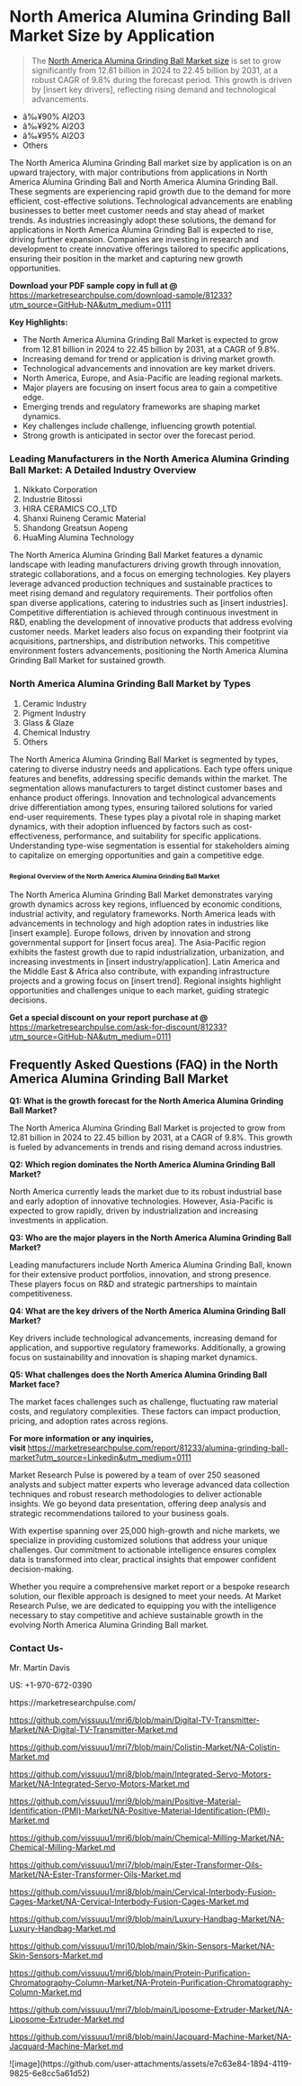 <h1>North America Alumina Grinding Ball Market&nbsp;Size by Application</h1><blockquote><p>The <a href="https://marketresearchpulse.com/download-sample/81233?utm_source=GitHub-NA&amp;utm_medium=0111">North America Alumina Grinding Ball Market size</a> is set to grow significantly from 12.81 billion in 2024 to 22.45 billion by 2031, at a robust CAGR of 9.8% during the forecast period. This growth is driven by [insert key drivers], reflecting rising demand and technological advancements.</p></blockquote><ul><li>â‰¥90% Al2O3<li> â‰¥92% Al2O3<li> â‰¥95% Al2O3<li> Others</li></ul><p>The North America Alumina Grinding Ball market size by application is on an upward trajectory, with major contributions from applications in North America Alumina Grinding Ball and North America Alumina Grinding Ball. These segments are experiencing rapid growth due to the demand for more efficient, cost-effective solutions. Technological advancements are enabling businesses to better meet customer needs and stay ahead of market trends. As industries increasingly adopt these solutions, the demand for applications in North America Alumina Grinding Ball is expected to rise, driving further expansion. Companies are investing in research and development to create innovative offerings tailored to specific applications, ensuring their position in the market and capturing new growth opportunities.</p><p><strong>Download your PDF sample copy in full at @ </strong><a href="https://marketresearchpulse.com/download-sample/81233?utm_source=GitHub-NA&amp;utm_medium=0111">https://marketresearchpulse.com/download-sample/81233?utm_source=GitHub-NA&amp;utm_medium=0111</a></p><p><strong>Key Highlights: </strong></p><ul><li>The North America Alumina Grinding Ball Market is expected to grow from 12.81 billion in 2024 to 22.45 billion by 2031, at a CAGR of 9.8%.</li><li>Increasing demand for trend or application is driving market growth.</li><li>Technological advancements and innovation are key market drivers.</li><li>North America, Europe, and Asia-Pacific are leading regional markets.</li><li>Major players are focusing on insert focus area to gain a competitive edge.</li><li>Emerging trends and regulatory frameworks are shaping market dynamics.</li><li>Key challenges include challenge, influencing growth potential.</li><li>Strong growth is anticipated in sector over the forecast period.</li></ul><h3>Leading Manufacturers in the North America Alumina Grinding Ball Market: A Detailed Industry Overview</h3><ol><li>Nikkato Corporation</li><li>Industrie Bitossi</li><li>HIRA CERAMICS CO.,LTD</li><li>Shanxi Ruineng Ceramic Material</li><li>Shandong Greatsun Aopeng</li><li>HuaMing Alumina Technology</li></ol><div class="flex max-w-full flex-col flex-grow"><div class="min-h-8 text-message flex w-full flex-col items-end gap-2 whitespace-normal break-words [.text-message+&amp;]:mt-5" dir="auto" data-message-author-role="assistant" data-message-id="fd8432e4-4910-450d-b182-61b7bfb0a01f" data-message-model-slug="gpt-4o"><div class="flex w-full flex-col gap-1 empty:hidden first:pt-[3px]"><div class="markdown prose w-full break-words dark:prose-invert light"><p>The North America Alumina Grinding Ball Market features a dynamic landscape with leading manufacturers driving growth through innovation, strategic collaborations, and a focus on emerging technologies. Key players leverage advanced production techniques and sustainable practices to meet rising demand and regulatory requirements. Their portfolios often span diverse applications, catering to industries such as [insert industries]. Competitive differentiation is achieved through continuous investment in R&amp;D, enabling the development of innovative products that address evolving customer needs. Market leaders also focus on expanding their footprint via acquisitions, partnerships, and distribution networks. This competitive environment fosters advancements, positioning the North America Alumina Grinding Ball Market for sustained growth.</p></div></div></div></div><h3>North America Alumina Grinding Ball Market by Types</h3><ol><li>Ceramic Industry<li> Pigment Industry<li> Glass & Glaze<li> Chemical Industry<li> Others</li></ol><div class="flex max-w-full flex-col flex-grow"><div class="min-h-8 text-message flex w-full flex-col items-end gap-2 whitespace-normal break-words [.text-message+&amp;]:mt-5" dir="auto" data-message-author-role="assistant" data-message-id="084470be-0bb7-4664-bddf-5156b4f41249" data-message-model-slug="gpt-4o-mini"><div class="flex w-full flex-col gap-1 empty:hidden first:pt-[3px]"><div class="markdown prose w-full break-words dark:prose-invert light"><p>The North America Alumina Grinding Ball Market is segmented by types, catering to diverse industry needs and applications. Each type offers unique features and benefits, addressing specific demands within the market. The segmentation allows manufacturers to target distinct customer bases and enhance product offerings. Innovation and technological advancements drive differentiation among types, ensuring tailored solutions for varied end-user requirements. These types play a pivotal role in shaping market dynamics, with their adoption influenced by factors such as cost-effectiveness, performance, and suitability for specific applications. Understanding type-wise segmentation is essential for stakeholders aiming to capitalize on emerging opportunities and gain a competitive edge.</p></div></div></div></div><h3><span style="font-size: 11px;">Regional Overview of the North America Alumina Grinding Ball Market</span></h3><div class="flex max-w-full flex-col flex-grow"><div class="min-h-8 text-message flex w-full flex-col items-end gap-2 whitespace-normal break-words [.text-message+&amp;]:mt-5" dir="auto" data-message-author-role="assistant" data-message-id="e9038762-ce64-4e30-91c9-9bd413514231" data-message-model-slug="gpt-4o-mini"><div class="flex w-full flex-col gap-1 empty:hidden first:pt-[3px]"><div class="markdown prose w-full break-words dark:prose-invert light"><p>The North America Alumina Grinding Ball Market demonstrates varying growth dynamics across key regions, influenced by economic conditions, industrial activity, and regulatory frameworks. North America leads with advancements in technology and high adoption rates in industries like [insert example]. Europe follows, driven by innovation and strong governmental support for [insert focus area]. The Asia-Pacific region exhibits the fastest growth due to rapid industrialization, urbanization, and increasing investments in [insert industry/application]. Latin America and the Middle East &amp; Africa also contribute, with expanding infrastructure projects and a growing focus on [insert trend]. Regional insights highlight opportunities and challenges unique to each market, guiding strategic decisions.</p></div></div></div></div><p><strong>Get a special discount on your report purchase at @ </strong><a href="https://marketresearchpulse.com/ask-for-discount/81233?utm_source=GitHub-NA&amp;utm_medium=0111">https://marketresearchpulse.com/ask-for-discount/81233?utm_source=GitHub-NA&amp;utm_medium=0111</a></p><h2>Frequently Asked Questions (FAQ) in the North America Alumina Grinding Ball Market</h2><p><strong>Q1: What is the growth forecast for the North America Alumina Grinding Ball Market?</strong></p><p>The North America Alumina Grinding Ball Market is projected to grow from 12.81 billion in 2024 to 22.45 billion by 2031, at a CAGR of 9.8%. This growth is fueled by advancements in trends and rising demand across industries.</p><p><strong>Q2: Which region dominates the North America Alumina Grinding Ball Market?</strong></p><p>North America currently leads the market due to its robust industrial base and early adoption of innovative technologies. However, Asia-Pacific is expected to grow rapidly, driven by industrialization and increasing investments in application.</p><p><strong>Q3: Who are the major players in the North America Alumina Grinding Ball Market?</strong></p><p>Leading manufacturers include North America Alumina Grinding Ball, known for their extensive product portfolios, innovation, and strong presence. These players focus on R&amp;D and strategic partnerships to maintain competitiveness.</p><p><strong>Q4: What are the key drivers of the North America Alumina Grinding Ball Market?</strong></p><p>Key drivers include technological advancements, increasing demand for application, and supportive regulatory frameworks. Additionally, a growing focus on sustainability and innovation is shaping market dynamics.</p><p><strong>Q5: What challenges does the North America Alumina Grinding Ball Market face?</strong></p><p>The market faces challenges such as challenge, fluctuating raw material costs, and regulatory complexities. These factors can impact production, pricing, and adoption rates across regions.</p><p><strong>For more information or any inquiries, visit&nbsp;</strong><a href="https://marketresearchpulse.com/report/81233/alumina-grinding-ball-market?utm_source=Linkedin&utm_medium=0111">https://marketresearchpulse.com/report/81233/alumina-grinding-ball-market?utm_source=Linkedin&utm_medium=0111</a></p><p>Market Research Pulse is powered by a team of over 250 seasoned analysts and subject matter experts who leverage advanced data collection techniques and robust research methodologies to deliver actionable insights. We go beyond data presentation, offering deep analysis and strategic recommendations tailored to your business goals.</p><p>With expertise spanning over 25,000 high-growth and niche markets, we specialize in providing customized solutions that address your unique challenges. Our commitment to actionable intelligence ensures complex data is transformed into clear, practical insights that empower confident decision-making.</p><p>Whether you require a comprehensive market report or a bespoke research solution, our flexible approach is designed to meet your needs. At Market Research Pulse, we are dedicated to equipping you with the intelligence necessary to stay competitive and achieve sustainable growth in the evolving North America Alumina Grinding Ball market.</p><h3><strong>Contact Us-</strong></h3><p>Mr. Martin Davis</p><p>US: +1-970-672-0390</p><p>https://marketresearchpulse.com/</p><p><a href="https://github.com/vissuuu1/mri6/blob/main/Digital-TV-Transmitter-Market/NA-Digital-TV-Transmitter-Market.md">https://github.com/vissuuu1/mri6/blob/main/Digital-TV-Transmitter-Market/NA-Digital-TV-Transmitter-Market.md</a></p><p><a href="https://github.com/vissuuu1/mri7/blob/main/Colistin-Market/NA-Colistin-Market.md">https://github.com/vissuuu1/mri7/blob/main/Colistin-Market/NA-Colistin-Market.md</a></p><p><a href="https://github.com/vissuuu1/mri8/blob/main/Integrated-Servo-Motors-Market/NA-Integrated-Servo-Motors-Market.md">https://github.com/vissuuu1/mri8/blob/main/Integrated-Servo-Motors-Market/NA-Integrated-Servo-Motors-Market.md</a></p><p><a href="https://github.com/vissuuu1/mri9/blob/main/Positive-Material-Identification-(PMI)-Market/NA-Positive-Material-Identification-(PMI)-Market.md">https://github.com/vissuuu1/mri9/blob/main/Positive-Material-Identification-(PMI)-Market/NA-Positive-Material-Identification-(PMI)-Market.md</a></p><p><a href="https://github.com/vissuuu1/mri6/blob/main/Chemical-Milling-Market/NA-Chemical-Milling-Market.md">https://github.com/vissuuu1/mri6/blob/main/Chemical-Milling-Market/NA-Chemical-Milling-Market.md</a></p><p><a href="https://github.com/vissuuu1/mri7/blob/main/Ester-Transformer-Oils-Market/NA-Ester-Transformer-Oils-Market.md">https://github.com/vissuuu1/mri7/blob/main/Ester-Transformer-Oils-Market/NA-Ester-Transformer-Oils-Market.md</a></p><p><a href="https://github.com/vissuuu1/mri8/blob/main/Cervical-Interbody-Fusion-Cages-Market/NA-Cervical-Interbody-Fusion-Cages-Market.md">https://github.com/vissuuu1/mri8/blob/main/Cervical-Interbody-Fusion-Cages-Market/NA-Cervical-Interbody-Fusion-Cages-Market.md</a></p><p><a href="https://github.com/vissuuu1/mri9/blob/main/Luxury-Handbag-Market/NA-Luxury-Handbag-Market.md">https://github.com/vissuuu1/mri9/blob/main/Luxury-Handbag-Market/NA-Luxury-Handbag-Market.md</a></p><p><a href="https://github.com/vissuuu1/mri10/blob/main/Skin-Sensors-Market/NA-Skin-Sensors-Market.md">https://github.com/vissuuu1/mri10/blob/main/Skin-Sensors-Market/NA-Skin-Sensors-Market.md</a></p><p><a href="https://github.com/vissuuu1/mri6/blob/main/Protein-Purification-Chromatography-Column-Market/NA-Protein-Purification-Chromatography-Column-Market.md">https://github.com/vissuuu1/mri6/blob/main/Protein-Purification-Chromatography-Column-Market/NA-Protein-Purification-Chromatography-Column-Market.md</a></p><p><a href="https://github.com/vissuuu1/mri7/blob/main/Liposome-Extruder-Market/NA-Liposome-Extruder-Market.md">https://github.com/vissuuu1/mri7/blob/main/Liposome-Extruder-Market/NA-Liposome-Extruder-Market.md</a></p><p><a href="https://github.com/vissuuu1/mri8/blob/main/Jacquard-Machine-Market/NA-Jacquard-Machine-Market.md">https://github.com/vissuuu1/mri8/blob/main/Jacquard-Machine-Market/NA-Jacquard-Machine-Market.md</a></p>
![image](https://github.com/user-attachments/assets/e7c63e84-1894-4119-9825-6e8cc5a61d52)
